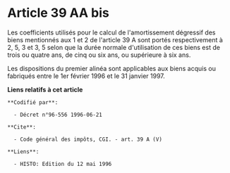 # Article 39 AA bis

Les coefficients utilisés pour le calcul de l'amortissement dégressif des biens mentionnés aux 1 et 2 de l'article 39 A sont
portés respectivement à 2, 5, 3 et 3, 5 selon que la durée normale d'utilisation de ces biens est de trois ou quatre ans, de
cinq ou six ans, ou supérieure à six ans. 

Les dispositions du premier alinéa sont applicables aux biens acquis ou fabriqués entre le 1er février 1996 et le 31 janvier
1997.

**Liens relatifs à cet article**

	**Codifié par**:

	  - Décret n°96-556 1996-06-21

	**Cite**:

	  - Code général des impôts, CGI. - art. 39 A (V)

	**Liens**:

	  - HISTO: Edition du 12 mai 1996
